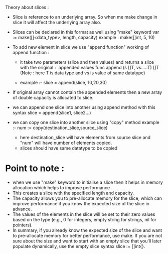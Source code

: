 Theory about slices :

- Slice is reference to an underlying array. So when me make change in slice it will affect the underlying array also.

- Slices can be declared in this format as well using "make" keyword
var := make([]<data_type>, length, capacity)
example : make([]int, 5, 10)

- To add new element in slice we use "append function"
  working of append function :
  - it take two parameters (slice and then values) and returns a slice with the original + appended values
    func append (s []T, vs.....T) []T (Note : here T is data type and vs is value of same datatype)

  - example :- slice = append(slice, 10,20,30) 

- If original array cannot contain the appended elements then a new array of double capacity is allocated to slice.

- we can append one slice into another using append method with this syntax
  slice = append(slice1, slice2...)

- we can copy one slice into another slice using "copy" method
  example :- num := copy(destination_slice,source_slice)
  - here destination_slice will have elements from source slice and "num" will have number of elements copied.
  - slices should have same datatype to be copied


# Point to note : 
- when we use "make" keyword to initialise a slice then it helps in memory allocation which helps to improve performance
- This creates a slice with the specified length and capacity.
- The capacity allows you to pre-allocate memory for the slice, which can improve performance if you know the expected size of the slice in advance.
- The values of the elements in the slice will be set to their zero values based on the type (e.g., 0 for integers, empty string for strings, nil for pointers).
- In summary, if you already know the expected size of the slice and want to pre-allocate memory for better performance, use make. 
  If you are not sure about the size and want to start with an empty slice that you'll later populate dynamically, 
  use the empty slice syntax slice := []int{}.
